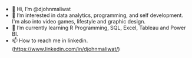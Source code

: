 - 👋 Hi, I’m @djohnmaliwat
- 👀 I’m interested in data analytics, programming, and self development. I'm also into video games, lifestyle and graphic design.
- 🌱 I’m currently learning R Programming, SQL, Excel, Tableau and Power BI.
- 📫 How to reach me in linkedin. (https://www.linkedin.com/in/djohnmaliwat/)
